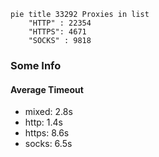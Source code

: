 
```mermaid
pie title 33292 Proxies in list
    "HTTP" : 22354
    "HTTPS": 4671
    "SOCKS" : 9818
```

### Some Info
#### Average Timeout

- mixed: 2.8s
- http: 1.4s
- https: 8.6s
- socks: 6.5s